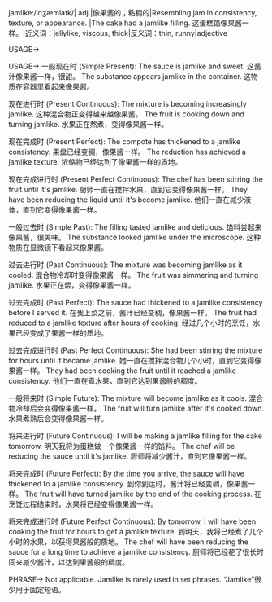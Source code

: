 jamlike:/ˈdʒæmlaɪk/| adj.|像果酱的；粘稠的|Resembling jam in consistency, texture, or appearance. |The cake had a jamlike filling.  这蛋糕馅像果酱一样。|近义词：jellylike, viscous, thick|反义词：thin, runny|adjective

USAGE->

USAGE->
一般现在时 (Simple Present):
The sauce is jamlike and sweet.  这酱汁像果酱一样，很甜。
The substance appears jamlike in the container.  这物质在容器里看起来像果酱。


现在进行时 (Present Continuous):
The mixture is becoming increasingly jamlike.  这种混合物正变得越来越像果酱。
The fruit is cooking down and turning jamlike.  水果正在熬煮，变得像果酱一样。


现在完成时 (Present Perfect):
The compote has thickened to a jamlike consistency.  果盘已经变稠，像果酱一样。
The reduction has achieved a jamlike texture.  浓缩物已经达到了像果酱一样的质地。


现在完成进行时 (Present Perfect Continuous):
The chef has been stirring the fruit until it's jamlike.  厨师一直在搅拌水果，直到它变得像果酱一样。
They have been reducing the liquid until it's become jamlike.  他们一直在减少液体，直到它变得像果酱一样。


一般过去时 (Simple Past):
The filling tasted jamlike and delicious.  馅料尝起来像果酱，很美味。
The substance looked jamlike under the microscope.  这种物质在显微镜下看起来像果酱。


过去进行时 (Past Continuous):
The mixture was becoming jamlike as it cooled.  混合物冷却时变得像果酱一样。
The fruit was simmering and turning jamlike.  水果正在煨，变得像果酱一样。


过去完成时 (Past Perfect):
The sauce had thickened to a jamlike consistency before I served it.  在我上菜之前，酱汁已经变稠，像果酱一样。
The fruit had reduced to a jamlike texture after hours of cooking.  经过几个小时的烹饪，水果已经变成了果酱一样的质地。


过去完成进行时 (Past Perfect Continuous):
She had been stirring the mixture for hours until it became jamlike.  她一直在搅拌混合物几个小时，直到它变得像果酱一样。
They had been cooking the fruit until it reached a jamlike consistency.  他们一直在煮水果，直到它达到果酱般的稠度。


一般将来时 (Simple Future):
The mixture will become jamlike as it cools.  混合物冷却后会变得像果酱一样。
The fruit will turn jamlike after it's cooked down.  水果煮熟后会变得像果酱一样。


将来进行时 (Future Continuous):
I will be making a jamlike filling for the cake tomorrow.  明天我将为蛋糕做一个像果酱一样的馅料。
The chef will be reducing the sauce until it's jamlike. 厨师将减少酱汁，直到它像果酱一样。


将来完成时 (Future Perfect):
By the time you arrive, the sauce will have thickened to a jamlike consistency.  到你到达时，酱汁将已经变稠，像果酱一样。
The fruit will have turned jamlike by the end of the cooking process.  在烹饪过程结束时，水果将已经变得像果酱一样。


将来完成进行时 (Future Perfect Continuous):
By tomorrow, I will have been cooking the fruit for hours to get a jamlike texture.  到明天，我将已经煮了几个小时的水果，以获得果酱般的质地。
The chef will have been reducing the sauce for a long time to achieve a jamlike consistency. 厨师将已经花了很长时间来减少酱汁，以达到果酱般的稠度。

PHRASE->
Not applicable. Jamlike is rarely used in set phrases.  “Jamlike”很少用于固定短语。

